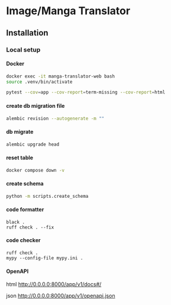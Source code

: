 # Image/Manga Translator

## Installation

### Local setup

#### Docker

```bash
docker exec -it manga-translator-web bash
source .venv/bin/activate

pytest --cov=app --cov-report=term-missing --cov-report=html
```

#### create db migration file

```bash
alembic revision --autogenerate -m ""
```

#### db migrate

```bash
alembic upgrade head
```

#### reset table

```bash
docker compose down -v
```

#### create schema

```bash
python -m scripts.create_schema
```

#### code formatter
```
black .
ruff check . --fix
```

#### code checker
```
ruff check .
mypy --config-file mypy.ini .
```

#### OpenAPI

html
http://0.0.0.0:8000/app/v1/docs#/

json
http://0.0.0.0:8000/app/v1/openapi.json
